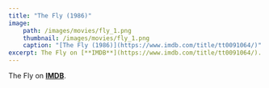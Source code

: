 ```yaml
---
title: "The Fly (1986)"
image:
    path: /images/movies/fly_1.png
    thumbnail: /images/movies/fly_1.png
    caption: "[The Fly (1986)](https://www.imdb.com/title/tt0091064/)"
excerpt: The Fly on [**IMDB**](https://www.imdb.com/title/tt0091064/).
---
```


The Fly on [**IMDB**](https://www.imdb.com/title/tt0091064/).

